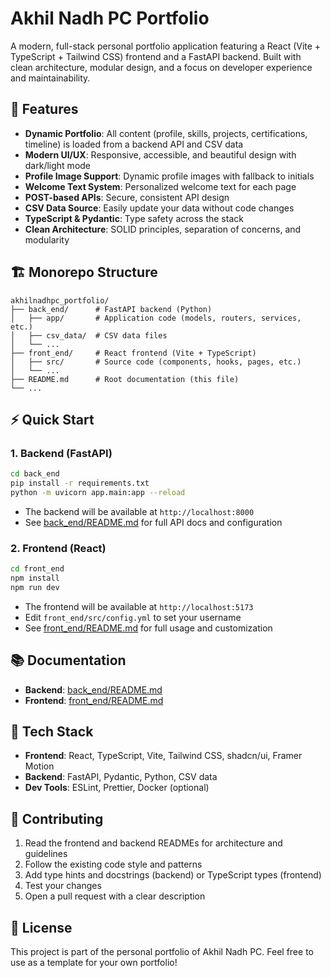 # Akhil Nadh PC Portfolio

A modern, full-stack personal portfolio application featuring a React (Vite + TypeScript + Tailwind CSS) frontend and a FastAPI backend. Built with clean architecture, modular design, and a focus on developer experience and maintainability.

## 🚀 Features
- **Dynamic Portfolio**: All content (profile, skills, projects, certifications, timeline) is loaded from a backend API and CSV data
- **Modern UI/UX**: Responsive, accessible, and beautiful design with dark/light mode
- **Profile Image Support**: Dynamic profile images with fallback to initials
- **Welcome Text System**: Personalized welcome text for each page
- **POST-based APIs**: Secure, consistent API design
- **CSV Data Source**: Easily update your data without code changes
- **TypeScript & Pydantic**: Type safety across the stack
- **Clean Architecture**: SOLID principles, separation of concerns, and modularity

## 🏗️ Monorepo Structure

```
akhilnadhpc_portfolio/
├── back_end/      # FastAPI backend (Python)
│   ├── app/       # Application code (models, routers, services, etc.)
│   ├── csv_data/  # CSV data files
│   └── ...
├── front_end/     # React frontend (Vite + TypeScript)
│   ├── src/       # Source code (components, hooks, pages, etc.)
│   └── ...
├── README.md      # Root documentation (this file)
└── ...
```

## ⚡ Quick Start

### 1. Backend (FastAPI)

```bash
cd back_end
pip install -r requirements.txt
python -m uvicorn app.main:app --reload
```

- The backend will be available at `http://localhost:8000`
- See [back_end/README.md](./back_end/README.md) for full API docs and configuration

### 2. Frontend (React)

```bash
cd front_end
npm install
npm run dev
```

- The frontend will be available at `http://localhost:5173`
- Edit `front_end/src/config.yml` to set your username
- See [front_end/README.md](./front_end/README.md) for full usage and customization

## 📚 Documentation
- **Backend**: [back_end/README.md](./back_end/README.md)
- **Frontend**: [front_end/README.md](./front_end/README.md)

## 🧩 Tech Stack
- **Frontend**: React, TypeScript, Vite, Tailwind CSS, shadcn/ui, Framer Motion
- **Backend**: FastAPI, Pydantic, Python, CSV data
- **Dev Tools**: ESLint, Prettier, Docker (optional)

## 🤝 Contributing
1. Read the frontend and backend READMEs for architecture and guidelines
2. Follow the existing code style and patterns
3. Add type hints and docstrings (backend) or TypeScript types (frontend)
4. Test your changes
5. Open a pull request with a clear description

## 📄 License
This project is part of the personal portfolio of Akhil Nadh PC. Feel free to use as a template for your own portfolio! 
